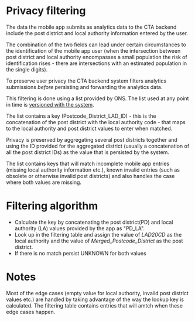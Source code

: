 # Privacy filtering

The data the mobile app submits as analytics data to the CTA backend include the post district and local authority information entered by the user.

The combination of the two fields can lead under certain circumstances to the identification of the mobile app user (when the intersection between post district and local authority encompasses a small population the risk of identification rises - there are intersections with an estimated population in the single digits).

To preserve user privacy the CTA backend system filters analytics submissions _before_ persisting and forwarding the analytics data.

This filtering is done using a list provided by ONS. The list used at any point in time is [versioned with the system](../../src/aws/lambdas/incremental_distribution/src/main/resources/analyticssubmission/PD_LA_to_MergedPD_LA.csv).

The list contains a key (Postcode_District_LAD_ID) - this is the concatenation of the post district with the local authority code - that maps to the local authority and post district values to enter when matched.

Privacy is preserved by aggregating several post districts together and using the ID provided for the aggregated district (usually a concatenation of all the post district IDs) as the value that is persisted by the system.

The list contains keys that will match incomplete mobile app entries (missing local authority information etc.), known invalid entries (such as obsolete or otherwise invalid post districts) and also handles the case where both values are missing.

# Filtering algorithm

* Calculate the key by concatenating the post district(PD) and local authority (LA) values provided by the app as "PD_LA".
* Look up in the filtering table and assign the value of _LAD20CD_ as the local authority and the value of *Merged_Postcode_District* as the post district.
* If there is no match persist UNKNOWN for both values

# Notes 

Most of the edge cases (empty value for local authority, invalid post district values etc.) are handled by taking advantage of the way the lookup key is calculated.
The filtering table contains entries that will amtch when these edge cases happen.

